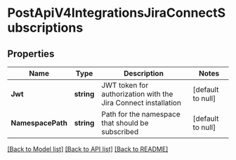 # PostApiV4IntegrationsJiraConnectSubscriptions

## Properties
Name | Type | Description | Notes
------------ | ------------- | ------------- | -------------
**Jwt** | **string** | JWT token for authorization with the Jira Connect installation | [default to null]
**NamespacePath** | **string** | Path for the namespace that should be subscribed | [default to null]

[[Back to Model list]](../README.md#documentation-for-models) [[Back to API list]](../README.md#documentation-for-api-endpoints) [[Back to README]](../README.md)


